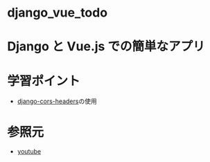 # django_vue_todo

# Django と Vue.js での簡単なアプリ

# 学習ポイント

- [django-cors-headers](https://github.com/adamchainz/django-cors-headers)の使用

# 参照元

- [youtube](https://youtu.be/2RuYSNRfCxk)
